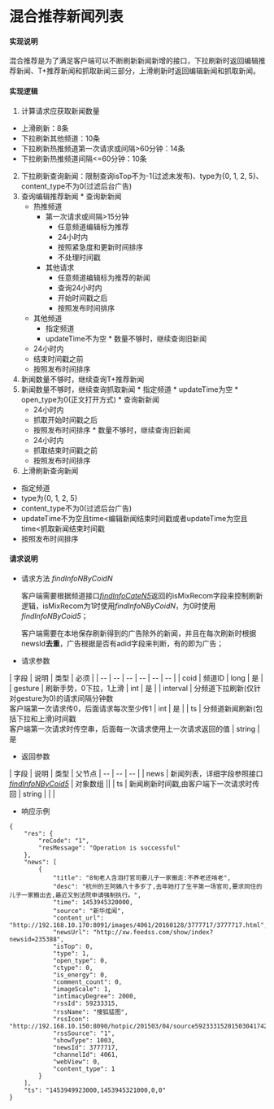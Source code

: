 # 混合推荐新闻列表

#### **实现说明**  

混合推荐是为了满足客户端可以不断刷新新闻新增的接口，下拉刷新时返回编辑推荐新闻、T+推荐新闻和抓取新闻三部分，上滑刷新时返回编辑新闻和抓取新闻。

#### **实现逻辑**
1. 计算请求应获取新闻数量
  * 上滑刷新：8条
  * 下拉刷新其他频道：10条
  * 下拉刷新热推频道第一次请求或间隔>60分钟：14条
  * 下拉刷新热推频道间隔<=60分钟：10条
2. 下拉刷新查询新闻：限制查询isTop不为-1(过滤未发布)、type为{0, 1, 2, 5}、content_type不为0(过滤后台广告)
  1. 查询编辑推荐新闻
    * 查询新新闻
        * 热推频道
            * 第一次请求或间隔>15分钟
              * 任意频道编辑标为推荐
              * 24小时内
              * 按照紧急度和更新时间排序
              * 不处理时间戳
            * 其他请求
              * 任意频道编辑标为推荐的新闻
              * 查询24小时内
              * 开始时间戳之后
              * 按照发布时间排序
        * 其他频道
            * 指定频道
            * updateTime不为空
    * 数量不够时，继续查询旧新闻
        * 24小时内
        * 结束时间戳之前
        * 按照发布时间排序
  2. 新闻数量不够时，继续查询T+推荐新闻
  3. 新闻数量不够时，继续查询抓取新闻
    * 指定频道
    * updateTime为空
    * open_type为0(正文打开方式)
    * 查询新新闻
        * 24小时内
        * 抓取开始时间戳之后
        * 按照发布时间排序
    * 数量不够时，继续查询旧新闻
        * 24小时内
        * 抓取结束时间戳之前
        * 按照发布时间排序
3. 上滑刷新查询新闻
  * 指定频道
  * type为{0, 1, 2, 5}
  * content_type不为0(过滤后台广告)
  * updateTime不为空且time<编辑新闻结束时间戳或者updateTime为空且time<抓取新闻结束时间戳
  * 按照发布时间排序
   
#### **请求说明**

* 请求方法 *findInfoNByCoidN*

    客户端需要根据频道接口[*findInfoCateN5*](findInfoCateN5.html)返回的isMixRecom字段来控制刷新逻辑，isMixRecom为1时使用*findInfoNByCoidN*，为0时使用*findInfoNByCoid5*；
    
    客户端需要在本地保存刷新得到的广告除外的新闻，并且在每次刷新时根据newsId**去重**，广告根据是否有adid字段来判断，有的即为广告；

* 请求参数

| 字段 | 说明 | 类型 | 必须 |
| -- | -- | -- | -- | -- | -- |
| coid | 频道ID | long | 是 |
| gesture | 刷新手势，0下拉，1上滑 | int | 是 |
| interval | 分频道下拉刷新(仅针对gesture为0)的请求间隔分钟数<br>客户端第一次请求传0，后面请求每次至少传1 | int  | 是 | 
| ts | 分频道新闻刷新(包括下拉和上滑)时间戳<br>客户端第一次请求时传空串，后面每一次请求使用上一次请求返回的值 | string | 是

* 返回参数

| 字段 | 说明 | 类型 | 父节点
| -- | -- | -- |
| news | 新闻列表，详细字段参照接口[*findInfoNByCoid5*](findInfoNByCoid5.html) | 对象数组 ||
| ts | 新闻刷新时间戳,由客户端下一次请求时传回 | string | | |

* 响应示例

```
{
    "res": {
        "reCode": "1", 
        "resMessage": "Operation is successful"
    }, 
    "news": [
        {
            "title": "8旬老人含泪打官司要儿子一家搬走:不养老还啃老", 
            "desc": "杭州的王阿姨八十多岁了,去年她打了生平第一场官司,要求同住的儿子一家搬出去,最近又到法院申请强制执行。", 
            "time": 1453945320000, 
            "source": "新华炫闻", 
            "content_url": "http://192.168.10.170:8091/images/4061/20160128/3777717/3777717.html", 
            "newsUrl": "http://xw.feedss.com/show/index?newsid=235388", 
            "isTop": 0, 
            "type": 1, 
            "open_type": 0, 
            "ctype": 0, 
            "is_energy": 0, 
            "comment_count": 0, 
            "imageScale": 1, 
            "intimacyDegree": 2000, 
            "rssId": 59233315, 
            "rssName": "搜狐猛图", 
            "rssIcon": "http://192.168.10.150:8090/hotpic/201503/04/source5923331520150304174215.jpg", 
            "rssSource": "1", 
            "showType": 1003, 
            "newsId": 3777717, 
            "channelId": 4061, 
            "webView": 0, 
            "content_type": 1
        }
    ], 
    "ts": "1453949923000,1453945321000,0,0"
}
```





